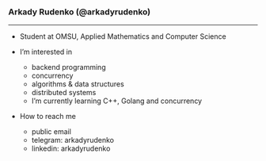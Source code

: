 ### Arkady Rudenko (@arkadyrudenko)
---
- Student at OMSU, Applied Mathematics and Computer Science

- I’m interested in
  - backend programming
  - concurrency
  - algorithms & data structures
  - distributed systems
  - I’m currently learning C++, Golang and concurrency

- How to reach me
  - public email
  - telegram: arkadyrudenko
  - linkedin: arkadyrudenko
